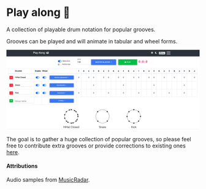 Play along <g-emoji class="g-emoji" alias="drum" fallback-src="https://github.githubassets.com/images/icons/emoji/unicode/1f941.png">🥁</g-emoji>
==

A collection of playable drum notation for popular grooves.

Grooves can be played and will animate in tabular and wheel forms.

![](demo.gif)

The goal is to gather a huge collection of popular grooves, so please feel free to contribute extra grooves or provide corrections to existing ones [here](https://github.com/bobbyrne01/play-along/issues).

#### Attributions

Audio samples from [MusicRadar](https://www.musicradar.com).

